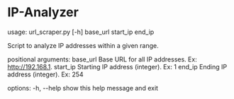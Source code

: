 # IP-Analyzer

usage: url_scraper.py [-h] base_url start_ip end_ip

Script to analyze IP addresses within a given range.

positional arguments:
  base_url    Base URL for all IP addresses. Ex: http://192.168.1.
  start_ip    Starting IP address (integer). Ex: 1
  end_ip      Ending IP address (integer). Ex: 254

options:
  -h, --help  show this help message and exit
